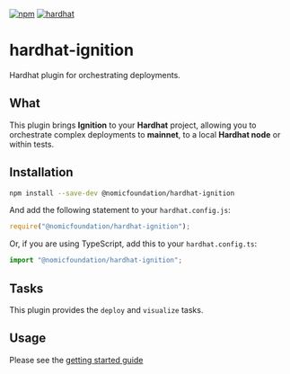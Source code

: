 [![npm](https://img.shields.io/npm/v/@nomicfoundation/hardhat-ignition.svg)](https://www.npmjs.com/package/@nomicfoundation/hardhat-ignition) [![hardhat](https://hardhat.org/buidler-plugin-badge.svg?1)](https://hardhat.org)

# hardhat-ignition

Hardhat plugin for orchestrating deployments.

## What

This plugin brings **Ignition** to your **Hardhat** project, allowing you to orchestrate complex deployments to **mainnet**, to a local **Hardhat node** or within tests.

## Installation

```bash
npm install --save-dev @nomicfoundation/hardhat-ignition
```

And add the following statement to your `hardhat.config.js`:

```js
require("@nomicfoundation/hardhat-ignition");
```

Or, if you are using TypeScript, add this to your `hardhat.config.ts`:

```js
import "@nomicfoundation/hardhat-ignition";
```

## Tasks

This plugin provides the `deploy` and `visualize` tasks.

## Usage

Please see the [getting started guide](https://hardhat.org/hardhat-ignition)
